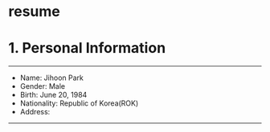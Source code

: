 # resume
# 1. Personal Information
--------
+ Name: Jihoon Park
+ Gender: Male
+ Birth: June 20, 1984
+ Nationality: Republic of Korea(ROK)
+ Address: 
--------
